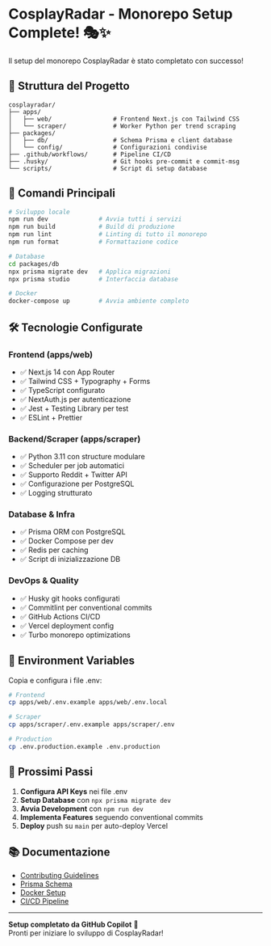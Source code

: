 # CosplayRadar - Monorepo Setup Complete! 🎭✨

Il setup del monorepo CosplayRadar è stato completato con successo! 

## 📁 Struttura del Progetto

```
cosplayradar/
├── apps/
│   ├── web/                 # Frontend Next.js con Tailwind CSS
│   └── scraper/             # Worker Python per trend scraping
├── packages/
│   ├── db/                  # Schema Prisma e client database
│   └── config/              # Configurazioni condivise
├── .github/workflows/       # Pipeline CI/CD
├── .husky/                  # Git hooks pre-commit e commit-msg
└── scripts/                 # Script di setup database
```

## 🚀 Comandi Principali

```bash
# Sviluppo locale
npm run dev              # Avvia tutti i servizi
npm run build            # Build di produzione
npm run lint             # Linting di tutto il monorepo
npm run format           # Formattazione codice

# Database
cd packages/db
npx prisma migrate dev   # Applica migrazioni
npx prisma studio        # Interfaccia database

# Docker
docker-compose up        # Avvia ambiente completo
```

## 🛠️ Tecnologie Configurate

### Frontend (apps/web)
- ✅ Next.js 14 con App Router
- ✅ Tailwind CSS + Typography + Forms
- ✅ TypeScript configurato
- ✅ NextAuth.js per autenticazione
- ✅ Jest + Testing Library per test
- ✅ ESLint + Prettier

### Backend/Scraper (apps/scraper)
- ✅ Python 3.11 con structure modulare
- ✅ Scheduler per job automatici
- ✅ Supporto Reddit + Twitter API
- ✅ Configurazione per PostgreSQL
- ✅ Logging strutturato

### Database & Infra
- ✅ Prisma ORM con PostgreSQL
- ✅ Docker Compose per dev
- ✅ Redis per caching
- ✅ Script di inizializzazione DB

### DevOps & Quality
- ✅ Husky git hooks configurati
- ✅ Commitlint per conventional commits
- ✅ GitHub Actions CI/CD
- ✅ Vercel deployment config
- ✅ Turbo monorepo optimizations

## 🔐 Environment Variables

Copia e configura i file .env:

```bash
# Frontend
cp apps/web/.env.example apps/web/.env.local

# Scraper
cp apps/scraper/.env.example apps/scraper/.env

# Production
cp .env.production.example .env.production
```

## 🏁 Prossimi Passi

1. **Configura API Keys** nei file .env
2. **Setup Database** con `npx prisma migrate dev`
3. **Avvia Development** con `npm run dev`
4. **Implementa Features** seguendo conventional commits
5. **Deploy** push su `main` per auto-deploy Vercel

## 📚 Documentazione

- [Contributing Guidelines](./CONTRIBUTING.md)
- [Prisma Schema](./packages/db/schema.prisma)
- [Docker Setup](./docker-compose.yml)
- [CI/CD Pipeline](./.github/workflows/ci.yml)

---

**Setup completato da GitHub Copilot** 🤖  
Pronti per iniziare lo sviluppo di CosplayRadar!
